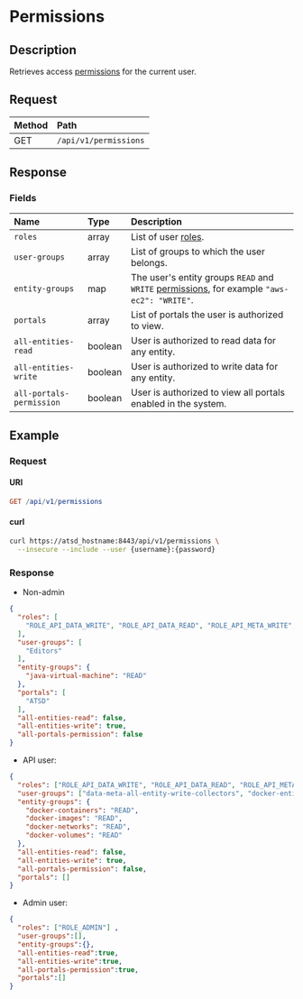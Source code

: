 # Permissions

## Description

Retrieves access [permissions](../../../administration/user-authorization.md) for the current user.

## Request

| **Method** | **Path** |
|:---|:---|
| GET | `/api/v1/permissions` |

## Response

### Fields

| **Name** | **Type** | **Description** |
|:---|:---|:---|
| `roles`  | array | List of user [roles](../../../administration/user-authorization.md#api-roles). |
| `user-groups` | array | List of groups to which the user belongs.|
| `entity-groups` | map | The user's entity groups `READ` and `WRITE` [permissions](../../../administration/user-authorization.md#entity-permissions), for example `"aws-ec2": "WRITE"`. |
| `portals`  | array | List of portals the user is authorized to view.|
| `all-entities-read` | boolean | User is authorized to read data for any entity.|
| `all-entities-write`  | boolean | User is authorized to write data for any entity.|
| `all-portals-permission`  | boolean | User is authorized to view all portals enabled in the system. |

## Example

### Request

#### URI

```elm
GET /api/v1/permissions
```

#### curl

```bash
curl https://atsd_hostname:8443/api/v1/permissions \
  --insecure --include --user {username}:{password}
```

### Response

* Non-admin

```json
{
  "roles": [
    "ROLE_API_DATA_WRITE", "ROLE_API_DATA_READ", "ROLE_API_META_WRITE", "ROLE_API_META_READ"
  ],
  "user-groups": [
    "Editors"
  ],
  "entity-groups": {
    "java-virtual-machine": "READ"
  },
  "portals": [
    "ATSD"
  ],
  "all-entities-read": false,
  "all-entities-write": true,
  "all-portals-permission": false
}
```

* API user:

```json
{
  "roles": ["ROLE_API_DATA_WRITE", "ROLE_API_DATA_READ", "ROLE_API_META_WRITE", "ROLE_API_META_READ"],
  "user-groups": ["data-meta-all-entity-write-collectors", "docker-entities-read"],
  "entity-groups": {
    "docker-containers": "READ",
    "docker-images": "READ",
    "docker-networks": "READ",
    "docker-volumes": "READ"
  },
  "all-entities-read": false,
  "all-entities-write": true,
  "all-portals-permission": false,
  "portals": []
}
```

* Admin user:

```json
{
  "roles": ["ROLE_ADMIN"] ,
  "user-groups":[],
  "entity-groups":{},
  "all-entities-read":true,
  "all-entities-write":true,
  "all-portals-permission":true,
  "portals":[]
}
```
